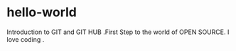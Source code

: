 # hello-world
Introduction to GIT and GIT HUB .First Step to the world of OPEN SOURCE.
I love coding .
